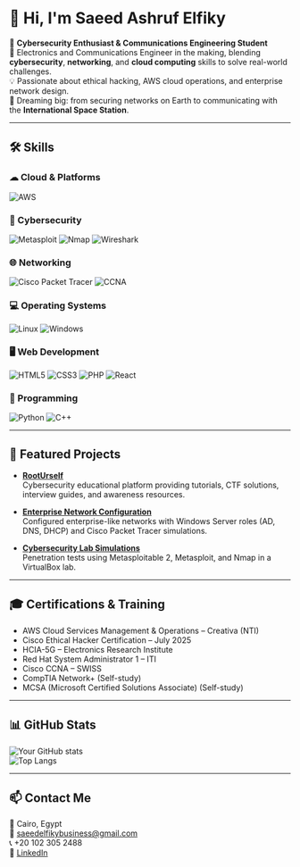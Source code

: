 # 👋 Hi, I'm Saeed Ashruf Elfiky

🎯 **Cybersecurity Enthusiast & Communications Engineering Student**  
📡 Electronics and Communications Engineer in the making, blending **cybersecurity**, **networking**, and **cloud computing** skills to solve real-world challenges.  
💡 Passionate about ethical hacking, AWS cloud operations, and enterprise network design.  
🚀 Dreaming big: from securing networks on Earth to communicating with the **International Space Station**.

---

## 🛠 Skills

### ☁ Cloud & Platforms
![AWS](https://img.shields.io/badge/AWS-232F3E?style=for-the-badge&logo=amazon-aws&logoColor=white)

### 🔐 Cybersecurity
![Metasploit](https://img.shields.io/badge/Metasploit-2E86C1?style=for-the-badge&logo=metasploit&logoColor=white)
![Nmap](https://img.shields.io/badge/Nmap-0078D7?style=for-the-badge&logo=nmap&logoColor=white)
![Wireshark](https://img.shields.io/badge/Wireshark-1679A7?style=for-the-badge&logo=wireshark&logoColor=white)

### 🌐 Networking
![Cisco Packet Tracer](https://img.shields.io/badge/Cisco%20Packet%20Tracer-1BA0D7?style=for-the-badge&logo=cisco&logoColor=white)
![CCNA](https://img.shields.io/badge/CCNA-1BA0D7?style=for-the-badge&logo=cisco&logoColor=white)

### 💻 Operating Systems
![Linux](https://img.shields.io/badge/Linux-FCC624?style=for-the-badge&logo=linux&logoColor=black)
![Windows](https://img.shields.io/badge/Windows-0078D6?style=for-the-badge&logo=windows&logoColor=white)

### 🖥 Web Development
![HTML5](https://img.shields.io/badge/HTML5-E34F26?style=for-the-badge&logo=html5&logoColor=white)
![CSS3](https://img.shields.io/badge/CSS3-1572B6?style=for-the-badge&logo=css3&logoColor=white)
![PHP](https://img.shields.io/badge/PHP-777BB4?style=for-the-badge&logo=php&logoColor=white)
![React](https://img.shields.io/badge/React-20232A?style=for-the-badge&logo=react&logoColor=61DAFB)

### 🐍 Programming
![Python](https://img.shields.io/badge/Python-3776AB?style=for-the-badge&logo=python&logoColor=white)
![C++](https://img.shields.io/badge/C++-00599C?style=for-the-badge&logo=cplusplus&logoColor=white)

---

## 📂 Featured Projects

- [**RootUrself**](https://github.com/saeedelfiky/rooturself)  
  Cybersecurity educational platform providing tutorials, CTF solutions, interview guides, and awareness resources.

- [**Enterprise Network Configuration**](https://github.com/saeedelfiky/enterprise-network)  
  Configured enterprise-like networks with Windows Server roles (AD, DNS, DHCP) and Cisco Packet Tracer simulations.

- [**Cybersecurity Lab Simulations**](https://github.com/saeedelfiky/cyber-lab)  
  Penetration tests using Metasploitable 2, Metasploit, and Nmap in a VirtualBox lab.

---

## 🎓 Certifications & Training
- AWS Cloud Services Management & Operations – Creativa (NTI)  
- Cisco Ethical Hacker Certification – July 2025  
- HCIA-5G – Electronics Research Institute  
- Red Hat System Administrator 1 – ITI  
- Cisco CCNA – SWISS  
- CompTIA Network+ (Self-study)  
- MCSA (Microsoft Certified Solutions Associate) (Self-study)  

---

## 📊 GitHub Stats
![Your GitHub stats](https://github-readme-stats.vercel.app/api?username=saeedelfiky&show_icons=true&theme=tokyonight)  
![Top Langs](https://github-readme-stats.vercel.app/api/top-langs/?username=saeedelfiky&layout=compact&theme=tokyonight)

---

## 📫 Contact Me
📍 Cairo, Egypt  
📧 [saeedelfikybusiness@gmail.com](mailto:saeedelfikybusiness@gmail.com)  
📞 +20 102 305 2488  
💼 [LinkedIn](https://www.linkedin.com/in/saeedelfiky)  
